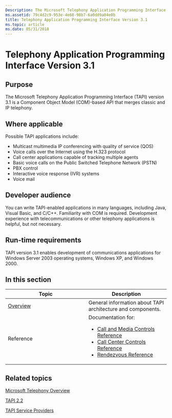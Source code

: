 ```yaml
---
Description: The Microsoft Telephony Application Programming Interface (TAPI) version 3.1 is a Component Object Model (COM)-based API that merges classic and IP telephony.
ms.assetid: 79c4d2c9-953e-4e68-98b7-6a0dd9a04e0b
title: Telephony Application Programming Interface Version 3.1
ms.topic: article
ms.date: 05/31/2018
---
```


# Telephony Application Programming Interface Version 3.1

## Purpose

The Microsoft Telephony Application Programming Interface (TAPI) version 3.1 is a Component Object Model (COM)-based API that merges classic and IP telephony.

## Where applicable

Possible TAPI applications include:

-   Multicast multimedia IP conferencing with quality of service (QOS)
-   Voice calls over the Internet using the H.323 protocol
-   Call center applications capable of tracking multiple agents
-   Basic voice calls on the Public Switched Telephone Network (PSTN)
-   PBX control
-   Interactive voice response (IVR) systems
-   Voice mail

## Developer audience

You can write TAPI-enabled applications in many languages, including Java, Visual Basic, and C/C++. Familiarity with COM is required. Development experience with telecommunications or other telephony applications is helpful, but not necessary.

## Run-time requirements

TAPI version 3.1 enables development of communications applications for Windows Server 2003 operating systems, Windows XP, and Windows 2000.

## In this section



<table><colgroup><col style="width: 50%" /><col style="width: 50%" /></colgroup><thead><tr class="header"><th>Topic</th><th>Description</th></tr></thead><tbody><tr class="odd"><td><a href="tapi-3-1-overview">Overview</a><br/></td><td>General information about TAPI architecture and components.<br/></td></tr><tr class="even"><td>Reference<br/></td><td>Documentation for:<br/><ul><li><a href="call-and-media-controls-reference">Call and Media Controls Reference</a></li><li><a href="call-center-controls-reference">Call Center Controls Reference</a></li><li><a href="rendezvous-ip-telephony-conferencing-reference">Rendezvous Reference</a></li></ul></td></tr></tbody></table>



 

## Related topics

<dl> <dt>

[Microsoft Telephony Overview](microsoft-telephony-overview.md)
</dt> <dt>

[TAPI 2.2](https://msdn.microsoft.com/en-us/library/ms737220(v=VS.85).aspx)
</dt> <dt>

[TAPI Service Providers](https://msdn.microsoft.com/en-us/library/ms725513(v=VS.85).aspx)
</dt> </dl>

 

 





